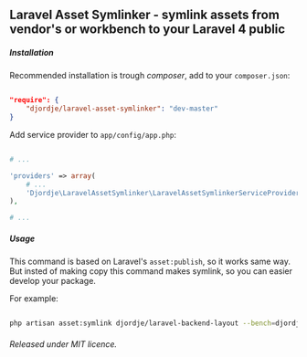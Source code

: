## Laravel Asset Symlinker - symlink assets from vendor's or workbench to your Laravel 4 public

##### Installation

Recommended installation is trough *composer*, add to your `composer.json`:

```json

"require": {
	"djordje/laravel-asset-symlinker": "dev-master"
}

```

Add service provider to `app/config/app.php`:

```php

# ...

'providers' => array(
    # ...
    'Djordje\LaravelAssetSymlinker\LaravelAssetSymlinkerServiceProvider',
),

# ...

```

##### Usage

This command is based on Laravel's `asset:publish`, so it works same way. But insted of making copy this command makes
symlink, so you can easier develop your package.

For example:

```sh

php artisan asset:symlink djordje/laravel-backend-layout --bench=djordje/laravel-backend-layout

```

###### Released under MIT licence.
